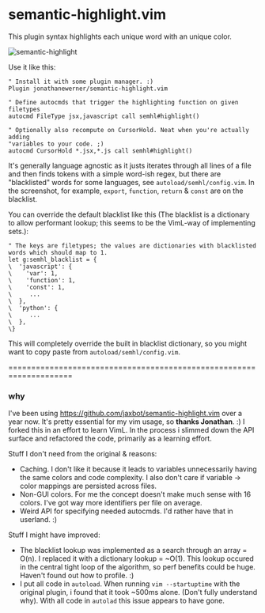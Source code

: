 # semantic-highlight.vim

This plugin syntax highlights each unique word with an unique color.

![semantic-highlight](https://cloud.githubusercontent.com/assets/3755413/13549749/fb8df608-e30c-11e5-9a1b-65845e70ca86.png)

Use it like this:

```viml
" Install it with some plugin manager. :)
Plugin jonathanewerner/semantic-highlight.vim

" Define autocmds that trigger the highlighting function on given filetypes
autocmd FileType jsx,javascript call semhl#highlight()

" Optionally also recompute on CursorHold. Neat when you're actually adding
"variables to your code. ;)
autocmd CursorHold *.jsx,*.js call semhl#highlight()
```

It's generally language agnostic as it justs iterates through all lines of a
file and then finds tokens with a simple word-ish regex, but there are
"blacklisted" words for some languages, see `autoload/semhl/config.vim`.
In the screenshot, for example, `export`, `function`, `return` & `const` are on the blacklist.

You can override the default blacklist like this (The blacklist is a dictionary to allow performant lookup; this seems to be the VimL-way of implementing sets.):

```viml
" The keys are filetypes; the values are dictionaries with blacklisted words which should map to 1.
let g:semhl_blacklist = {
\  'javascript': {
\    'var': 1,
\    'function': 1,
\    'const': 1,
\     ...
\  },
\  'python': {
\     ...
\  },
\}
```

This will completely override the built in blacklist dictionary, so you might want to copy paste from `autoload/semhl/config.vim`.

====================================================================


### why

I've been using https://github.com/jaxbot/semantic-highlight.vim over a year now. It's pretty essential for my vim usage, so **thanks Jonathan**. :) I forked this in an effort to learn VimL. In the process i slimmed down the API surface and refactored the code, primarily as a learning effort.

Stuff I don't need from the original & reasons:
- Caching. I don't like it because it leads to variables unnecessarily having the same colors and code complexity. I also don't care if variable -> color mappings are persisted across files.
- Non-GUI colors. For me the concept doesn't make much sense with 16 colors. I've got way more identifiers per file on average.
- Weird API for specifying needed autocmds. I'd rather have that in userland. :)

Stuff I might have improved:
- The blacklist lookup was implemented as a search through an array = O(n). I replaced it with a dictionary lookup = ~O(1). This lookup occured in the central tight loop of the algorithm, so perf benefits could be huge. Haven't found out how to profile. :) 
- I put all code in `autoload`. When running `vim --startuptime` with the original plugin, i found that it took ~500ms alone. (Don't fully understand why). With all code in `autolad` this issue appears to have gone.
